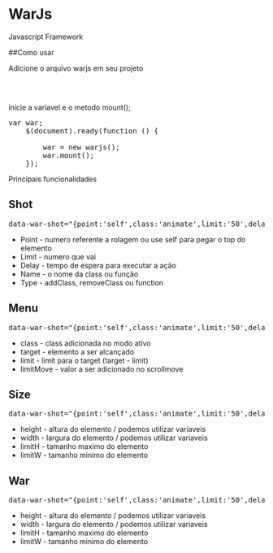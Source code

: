 # WarJs
Javascript Framework



##Como usar

Adicione o arquivo warjs em seu projeto
<pre>
<script src="js/warjs.js"></script>
</pre>

inicie a variavel e o metodo mount();
<pre>
var war;
    $(document).ready(function () {

        war = new warjs();
        war.mount();
    });
</pre>


Principais funcionalidades

## Shot

<pre>
data-war-shot="{point:'self',class:'animate',limit:'50',delay:'1000'}"
</pre>

<ul>
    <li>Point - numero referente a rolagem ou use self para pegar o top do elemento</li>
    <li>Limit - numero que vai </li>
    <li>Delay - tempo de espera para executar a ação</li>
    <li>Name - o nome da class ou função</li>
    <li>Type - addClass, removeClass ou function</li>
</ul>


## Menu

<pre>
data-war-shot="{point:'self',class:'animate',limit:'50',delay:'1000'}"
</pre>

<ul>
    <li>class - class adicionada no modo ativo</li>
    <li>target - elemento a ser alcançado  </li>
    <li>limit - limit para o target (target - limit)</li>
    <li>limitMove - valor a ser adicionado no scrollmove</li>
</ul>


## Size

<pre>
data-war-shot="{point:'self',class:'animate',limit:'50',delay:'1000'}"
</pre>

<ul>
    <li>height - altura do elemento / podemos utilizar variaveis</li>
    <li>width - largura do elemento / podemos utilizar variaveis </li>
    <li>limitH - tamanho maximo do elemento</li>
    <li>limitW - tamanho minimo do elemento</li>
</ul>



## War

<pre>
data-war-shot="{point:'self',class:'animate',limit:'50',delay:'1000'}"
</pre>

<ul>
    <li>height - altura do elemento / podemos utilizar variaveis</li>
    <li>width - largura do elemento / podemos utilizar variaveis </li>
    <li>limitH - tamanho maximo do elemento</li>
    <li>limitW - tamanho minimo do elemento</li>
</ul>